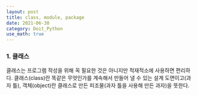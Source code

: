 ```yaml
---
layout: post
title: class, module, package
date: 2021-06-30
category: Doit_Python
use_math: true
---
```


### 1. 클래스

클래스는 프로그램 작성을 위해 꼭 필요한 것은 아니지만 적재적소에 사용하면 편리하다. 클래스(class)란 똑같은 무엇인가를 계속해서 만들어 낼 수 있는 설계 도면이고(과자 틀), 객체(object)란 클래스로 만든 피조물(과자 틀을 사용해 만든 과자)을 뜻한다.
